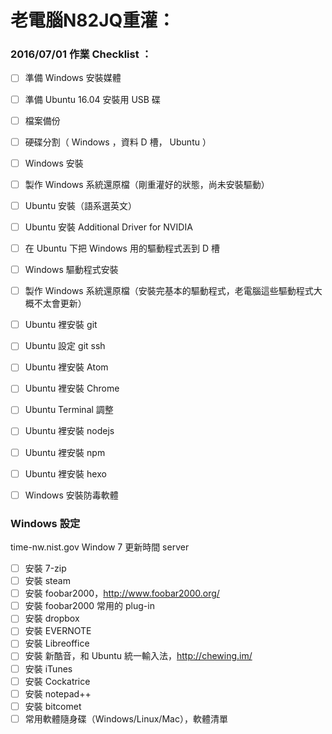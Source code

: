 # 老電腦N82JQ重灌：

### 2016/07/01 作業 Checklist ：

- [ ] 準備 Windows 安裝媒體
- [ ] 準備 Ubuntu 16.04 安裝用 USB 碟
- [ ] 檔案備份
- [ ] 硬碟分割（ Windows ，資料 D 槽， Ubuntu ）
- [ ] Windows 安裝
- [ ] 製作 Windows 系統還原檔（剛重灌好的狀態，尚未安裝驅動）
- [ ] Ubuntu 安裝（語系選英文）
- [ ] Ubuntu 安裝 Additional Driver for NVIDIA
- [ ] 在 Ubuntu 下把 Windows 用的驅動程式丟到 D 槽
- [ ] Windows 驅動程式安裝
- [ ] 製作 Windows 系統還原檔（安裝完基本的驅動程式，老電腦這些驅動程式大概不太會更新）
- [ ] Ubuntu 裡安裝 git
- [ ] Ubuntu 設定 git ssh
- [ ] Ubuntu 裡安裝 Atom
- [ ] Ubuntu 裡安裝 Chrome
- [ ] Ubuntu Terminal 調整
- [ ] Ubuntu 裡安裝 nodejs
- [ ] Ubuntu 裡安裝 npm
- [ ] Ubuntu 裡安裝 hexo
- [ ] Windows 安裝防毒軟體


### Windows 設定

time-nw.nist.gov
Window 7 更新時間 server

- [ ] 安裝 7-zip
- [ ] 安裝 steam
- [ ] 安裝 foobar2000，http://www.foobar2000.org/
- [ ] 安裝 foobar2000 常用的 plug-in
- [ ] 安裝 dropbox
- [ ] 安裝 EVERNOTE
- [ ] 安裝 Libreoffice
- [ ] 安裝 新酷音，和 Ubuntu 統一輸入法，http://chewing.im/
- [ ] 安裝 iTunes
- [ ] 安裝 Cockatrice
- [ ] 安裝 notepad++
- [ ] 安裝 bitcomet
- [ ] 常用軟體隨身碟（Windows/Linux/Mac），軟體清單
